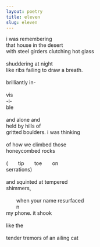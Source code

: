 ```yaml
---
layout: poetry
title: eleven
slug: eleven
---
```

i was remembering <br>
that house in the desert <br>
with steel girders clutching hot glass <br>
<br>
shuddering at night <br>
like ribs failing to draw a breath. <br>
<br>
brilliantly in-<br>
<br>
vis<br>
-i-<br>
ble<br>
<br>
and alone and<br>
held by hills of<br>
gritted boulders. i was thinking<br>
<br>
of how we climbed those<br> 
honeycombed rocks<br>
<br>
(&emsp;&emsp;tip&emsp;&emsp;toe&emsp;&emsp;on<br> 
serrations)<br>
<br>
and squinted at tempered<br> 
shimmers,<br>
<br>
&emsp;&emsp;when your name resurfaced<br> 
&emsp;&emsp;n<br>
my phone. it shook<br>
<br>
like the<br>
<br>
tender tremors of an ailing cat<br>
